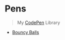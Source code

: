 # Pens

> My [CodePen](https://codepen.io/cameronrye/) Library

* [Bouncy Balls](https://codepen.io/cameronrye/pen/ZeZGJE)